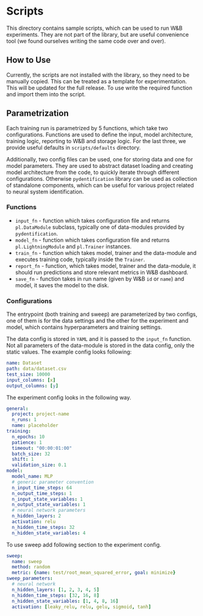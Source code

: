 # Scripts

This directory contains sample scripts, which can be used to run W&B experiments. They are not part of the library,
but are useful convenience tool (we found ourselves writing the same code over and over).

## How to Use

Currently, the scripts are not installed with the library, so they need to be manually copied. This can be treated as a 
template for experimentation. This will be updated for  the full release. To use write the required function and import
them into the script.  

## Parametrization

Each training run is parametrized by 5 functions, which take two configurations. Functions are used to define the input,
model architecture, training logic, reporting to W&B and storage logic. For the last three, we provide useful defaults
in `scripts/defaults` directory.

Additionally, two config files can be used, one for storing data and one for model parameters. They are used to abstract
dataset loading and creating model architecture from the code, to quickly iterate through different configurations.
Otherwise `pydentification` library can be used as collection of standalone components, which can be useful for various 
project related to neural system identification.

### Functions

* `input_fn` - function which takes configuration file and returns `pl.DataModule` subclass, typically one of data-modules provided by `pydentification`.
* `model_fn` - function which takes configuration file and returns `pl.LightningModule` and `pl.Trainer` instances.
* `train_fn` - function which takes model, trainer and the data-module and executes training code, typically inside the `Trainer`.
* `report_fn` - function, which takes model, trainer and the data-module, it should run predictions and store relevant metrics in W&B dashboard.
* `save_fn` - function takes in run name (given by W&B `id` or `name`) and model, it saves the model to the disk.

### Configurations

The entrypoint (both training and sweep) are parameterized by two configs, one of them is for the data settings and the
other for the experiment and model, which contains hyperparameters and training settings. 

The data config is stored in `YAML` and it is passed to the `input_fn` function. Not all parameters of the data-module
is stored in the data config, only the static values. The example config looks following:

```yaml
name: Dataset
path: data/dataset.csv
test_size: 10000
input_columns: [x]
output_columns: [y]
```

The experiment config looks in the following way.

```yaml
general:
  project: project-name
  n_runs: 1
  name: placeholder
training:
  n_epochs: 10
  patience: 1
  timeout: "00:00:01:00"
  batch_size: 32
  shift: 1
  validation_size: 0.1
model:
  model_name: MLP
  # generic parameter convention
  n_input_time_steps: 64
  n_output_time_steps: 1
  n_input_state_variables: 1
  n_output_state_variables: 1
  # neural network parameters
  n_hidden_layers: 2
  activation: relu
  n_hidden_time_steps: 32
  n_hidden_state_variables: 4
```

To use sweep add following section to the experiment config.

```yaml
sweep:
  name: sweep
  method: random
  metric: {name: test/root_mean_squared_error, goal: minimize}
sweep_parameters:
  # neural network
  n_hidden_layers: [1, 2, 3, 4, 5]
  n_hidden_time_steps: [32, 16, 8]
  n_hidden_state_variables: [1, 4, 8, 16]
  activation: [leaky_relu, relu, gelu, sigmoid, tanh]
```